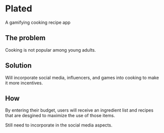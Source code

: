 # Plated
A gamifying cooking recipe app  

## The problem
Cooking is not popular among young adults. 

## Solution
Will incorporate social media, influencers, and games into cooking to make it more incentives. 

## How
By entering their budget, users will receive an ingredient list and recipes that are desgined to maximize the use of those items.  

Still need to incorporate in the social media aspects. 
